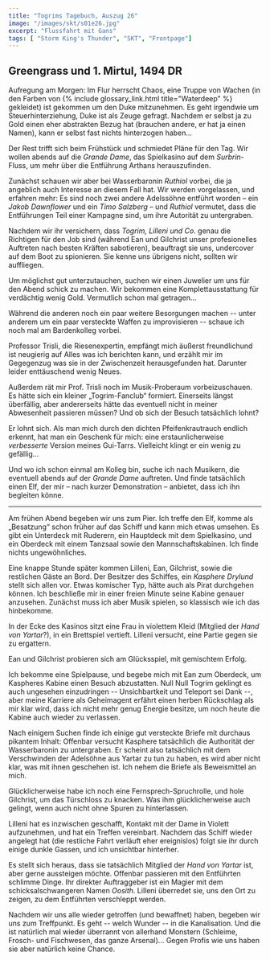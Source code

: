 ```yaml
---
title: "Togrims Tagebuch, Auszug 26"
image: "/images/skt/s01e26.jpg"
excerpt: "Flussfahrt mit Gans"
tags: [ "Storm King's Thunder", "SKT", "Frontpage"]
---
```


## Greengrass und 1. Mirtul, 1494 DR

Aufregung am Morgen: Im Flur herrscht Chaos, eine Truppe von Wachen (in den Farben von {% include
glossary_link.html title="Waterdeep" %} gekleidet) ist gekommen um den Duke mitzunehmen. Es geht
irgendwie um Steuerhinterziehung, Duke ist als Zeuge gefragt. Nachdem er selbst ja zu Gold einen
eher abstrakten Bezug hat (brauchen andere, er hat ja einen Namen), kann er selbst fast nichts
hinterzogen haben...

Der Rest trifft sich beim Frühstück und schmiedet Pläne für den Tag. Wir wollen abends auf die
*Grande Dame*, das Spielkasino auf dem *Surbrin*-Fluss, um mehr über die Entführung Arthans
herauszufinden.

Zunächst schauen wir aber bei Wasserbaronin *Ruthiol* vorbei, die ja angeblich auch Interesse an
diesem Fall hat. Wir werden vorgelassen, und erfahren mehr: Es sind noch zwei andere Adelssöhne
entführt worden – ein *Jakob Dawnflower* und ein *Timo Salzberg* – und *Ruthiol* vermutet, dass die
Entführungen Teil einer Kampagne sind, um ihre Autorität zu untergraben.

Nachdem wir ihr versichern, dass *Togrim, Lilleni und Co.* genau die Richtigen für den Job sind
(während Ean und Gilchrist unser profesionelles Auftreten nach besten Kräften sabotieren),
beauftragt sie uns, undercover auf dem Boot zu spionieren. Sie kenne uns übrigens nicht, sollten wir
auffliegen.

Um möglichst gut unterzutauchen, suchen wir einen Juwelier um uns für den Abend schick zu machen.
Wir bekommen eine Komplettausstattung für verdächtig wenig Gold. Vermutlich schon mal getragen...

Während die anderen noch ein paar weitere Besorgungen machen -- unter anderem um ein paar versteckte
Waffen zu improvisieren -- schaue ich noch mal am Bardenkolleg vorbei.

Professor Trisli, die Riesenexpertin, empfängt mich äußerst freundlichund  ist neugierig auf Alles
was ich berichten kann, und erzählt mir im Gegegenzug was sie in der Zwischenzeit
herausgefunden hat. Darunter leider enttäuschend wenig Neues.

Außerdem rät mir Prof. Trisli noch im Musik-Proberaum vorbeizuschauen. Es hätte sich ein
kleiner „Togrim-Fanclub“ formiert. Einerseits längst überfällig, aber andererseits hätte das
eventuell nicht in meiner Abwesenheit passieren müssen? Und ob sich der Besuch tatsächlich lohnt?

Er lohnt sich. Als man mich durch den dichten Pfeifenkrautrauch endlich erkennt, hat man ein
Geschenk für mich: eine erstaunlicherweise *verbesserte* Version meines Gui-Tarrs. Vielleicht klingt
er ein wenig zu gefällig...

Und wo ich schon einmal am Kolleg bin, suche ich nach Musikern, die eventuell abends auf der *Grande
Dame* auftreten. Und finde tatsächlich einen Elf, der mir – nach kurzer Demonstration – anbietet,
dass ich ihn begleiten könne.

---

Am frühen Abend begeben wir uns zum Pier. Ich treffe den Elf, komme als „Besatzung“ schon früher
auf das Schiff und kann mich etwas umsehen. Es gibt ein Unterdeck mit Ruderern, ein Hauptdeck mit
dem Spielkasino, und ein Oberdeck mit einem Tanzsaal sowie den Mannschaftskabinen. Ich finde nichts
ungewöhnliches.

Eine knappe Stunde später kommen Lilleni, Ean, Gilchrist, sowie die restlichen Gäste an Bord. Der
Besitzer des Schiffes, ein *Kasphere Drylund* stellt sich allen vor. Etwas komischer Typ, hätte auch
als Pirat durchgehen können. Ich beschließe mir in einer freien Minute seine Kabine genauer
anzusehen.  Zunächst muss ich aber Musik spielen, so klassisch wie ich das hinbekomme.

In der Ecke des Kasinos sitzt eine Frau in violettem Kleid (Mitglied der *Hand von Yartar*?), in
ein Brettspiel vertieft. Lilleni versucht, eine Partie gegen sie zu ergattern.

Ean und Gilchrist probieren sich am Glücksspiel, mit gemischtem Erfolg.

Ich bekomme eine Spielpause, und begebe mich mit Ean zum Oberdeck, um Kaspheres Kabine einen
Besuch abzustatten. Null Null Togrim geklingt es auch ungesehen einzudringen -- Unsichbartkeit und Teleport
sei Dank --, aber meine Karriere als Geheimagent erfährt einen herben Rückschlag als mir klar
wird, dass ich nicht mehr genug Energie besitze, um noch heute die Kabine auch wieder zu verlassen.

Nach einigem Suchen finde ich einige gut versteckte Briefe mit durchaus pikantem Inhalt: Offenbar
versucht Kasphere tatsächlich die Authorität der Wasserbaronin zu untergraben. Er scheint also
tatsächlich mit dem Verschwinden der Adelsöhne aus Yartar zu tun zu haben, es wird aber nicht klar,
was mit ihnen geschehen ist. Ich nehem die Briefe als Beweismittel an mich.

Glücklicherweise habe ich noch eine Fernsprech-Spruchrolle, und hole Gilchrist, um das Türschloss zu
knacken. Was ihm glücklicherweise auch gelingt, wenn auch nicht ohne Spuren zu hinterlassen.

Lilleni hat es inzwischen geschafft, Kontakt mit der Dame in Violett aufzunehmen, und hat ein
Treffen vereinbart. Nachdem das Schiff wieder angelegt hat (die restliche Fahrt verläuft eher
ereignislos) folgt sie ihr durch einige dunkle Gassen, und ich unsichtbar hinterher.

Es stellt sich heraus, dass sie tatsächlich Mitglied der *Hand von Yartar* ist, aber gerne
aussteigen möchte. Offenbar passieren mit den Entführten schlimme Dinge. Ihr direkter Auftraggeber
ist ein Magier mit dem schicksalschwangeren Namen *Oosith*. Lilleni überredet sie, uns den Ort zu
zeigen, zu dem Entführten verschleppt werden.

Nachdem wir uns alle wieder getroffen (und bewaffnet) haben, begeben wir uns zum Treffpunkt. Es geht
-- welch Wunder -- in die Kanalisation. Und die ist natürlich mal wieder überrannt von allerhand
Monstern (Schleime, Frosch- und Fischwesen, das ganze Arsenal)... Gegen Profis wie uns haben sie
aber natürlich keine Chance.
